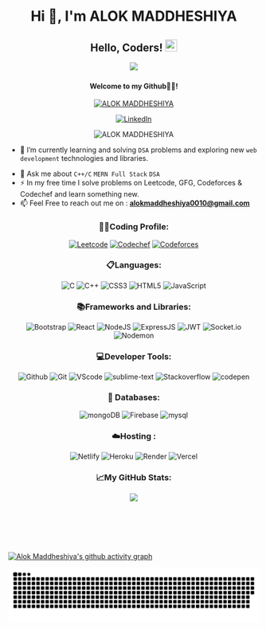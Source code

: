 <h1 align="center">Hi 👋, I'm ALOK MADDHESHIYA</h1>
<h2 align="center">Hello, Coders! <img src="https://github-production-user-asset-6210df.s3.amazonaws.com/24524555/238178097-766d336d-b87d-44ba-807c-c51de2bc6b4d.gif" width="24px" height="24px"></h2>
<div align="center">
  <img src="https://camo.githubusercontent.com/62da68eb62b1e5f175f7d1f0191dd89a653d7908feb22d37d4a0ab07365d6791/68747470733a2f2f6d656469612e67697068792e636f6d2f6d656469612f4d3967624264396e6244724f5475314d71782f67697068792e676966" width="100"/>
</div>
<h4 align="center">Welcome to my Github👨‍💻! </h4>

<p align="center">
  <a href="https://twitter.com/AlokMad67672085" target="blank"><img src="https://img.shields.io/twitter/follow/AlokMad67672085?logo=twitter&style=for-the-badge" alt="ALOK MADDHESHIYA" /></a>
</p>
<p align="center">
  <a href="https://www.linkedin.com/in/alok-maddheshiya-19932a1ba/" target="blank"><img src="https://img.shields.io/badge/LinkedIn-%230077B5.svg?logo=linkedin&amp;logoColor=white&style=for-the-badge" alt="LinkedIn"></a> 
</p>

<p align="center"> 
  <img src="https://komarev.com/ghpvc/?username=alok8756&label=Profile%20views&color=0e75b6&style=for-the-badge" alt="ALOK MADDHESHIYA" /> 
</p>


- 🌱 I’m currently learning and solving `DSA` problems and exploring new `web development` technologies and libraries.
<!-- - 👨‍💻 Checkout my [Personal Portfolio](https://ritikkumar-portfolio.vercel.app/) -->
- 💬 Ask me about `C++/C` `MERN Full Stack` `DSA`
- ⚡ In my free time I solve problems on Leetcode, GFG, Codeforces & Codechef and learn something new.
- 📫 Feel Free to reach out me on : **alokmaddheshiya0010@gmail.com**

<h3 align="center">👨‍💻Coding Profile:</h3>
<p align="center">
<a href="https://leetcode.com/alokmaddheshiya0010/" target="blank"><img src="https://img.shields.io/badge/LeetCode-000000?style=for-the-badge&logo=LeetCode&logoColor=#d16c06" alt="Leetcode"></a>
<a href="https://www.codechef.com/users/alok_0010" target="blank"><img src="https://img.shields.io/badge/CodeChef-%23964B00.svg?style=for-the-badge&logo=CodeChef&logoColor=white" alt="Codechef"></a>
<a href="https://codeforces.com/profile/alok_8756" target="blank"><img src="https://img.shields.io/badge/Codeforces-%2339457E.svg?logo=codeforces&amp;logoColor=white&style=for-the-badge" alt="Codeforces"></a>

</p>

<h3 align="center">📋Languages:</h3>
<p align="center"><img src="https://img.shields.io/badge/c-%2300599C.svg?style=for-the-badge&amp;logo=c&amp;logoColor=white" alt="C"> <img src="https://img.shields.io/badge/c++-%2300599C.svg?style=for-the-badge&amp;logo=c%2B%2B&amp;logoColor=white" alt="C++"> <img src="https://img.shields.io/badge/css3-%231572B6.svg?style=for-the-badge&amp;logo=css3&amp;logoColor=white" alt="CSS3"> <img src="https://img.shields.io/badge/html5-%23E34F26.svg?style=for-the-badge&amp;logo=html5&amp;logoColor=white" alt="HTML5">  <img src="https://img.shields.io/badge/javascript-%23323330.svg?style=for-the-badge&amp;logo=javascript&amp;logoColor=%23F7DF1E" alt="JavaScript">         </p>

<h3 align="center">📚Frameworks and Libraries:</h3>
<p align="center">
  <img src="https://img.shields.io/badge/bootstrap-%238511FA.svg?style=for-the-badge&logo=bootstrap&logoColor=white" alt="Bootstrap">
  <img src="https://img.shields.io/badge/react-%2320232a.svg?style=for-the-badge&amp;logo=react&amp;logoColor=%2361DAFB" alt="React"> <img src="https://img.shields.io/badge/node.js-6DA55F?style=for-the-badge&amp;logo=node.js&amp;logoColor=white" alt="NodeJS"> <img src="https://img.shields.io/badge/express.js-%23404d59.svg?style=for-the-badge&logo=express&logoColor=%2361DAFB" alt="ExpressJS"> <img src="https://img.shields.io/badge/JWT-black?style=for-the-badge&logo=JSON%20web%20tokens" alt="JWT"> <img src="https://img.shields.io/badge/Socket.io-black?style=for-the-badge&logo=socket.io&badgeColor=010101" alt="Socket.io"> <img src="https://img.shields.io/badge/NODEMON-%23323330.svg?style=for-the-badge&logo=nodemon&logoColor=%BBDEAD" alt="Nodemon">
</p>  

<h3 align="center">💻Developer Tools:</h3>
<p align="center">
  <img src="https://img.shields.io/badge/github-%2320232a.svg?style=for-the-badge&amp;logo=github&amp;logoColor=white" alt="Github"> <img src="https://img.shields.io/badge/git-%23E34F26.svg?style=for-the-badge&amp;logo=git&amp;logoColor=white" alt="Git"> <img src="https://img.shields.io/badge/Visual%20Studio%20Code-0078d7.svg?style=for-the-badge&logo=visual-studio-code&logoColor=white" alt="VScode"> <img src="https://img.shields.io/badge/sublime_text-%23575757.svg?style=for-the-badge&logo=sublime-text&logoColor=important" alt="sublime-text"> <img src="https://img.shields.io/badge/-Stackoverflow-FE7A16?style=for-the-badge&logo=stack-overflow&logoColor=white" alt="Stackoverflow"> <img src="https://img.shields.io/badge/Codepen-000000?style=for-the-badge&logo=codepen&logoColor=white" alt="codepen">
</p>

<h3 align="center">💾 Databases: </h3>
<p align="center">
  <img src="https://img.shields.io/badge/MongoDB-4EA94B?style=for-the-badge&amp;logo=mongoDB&amp;logoColor=white" alt="mongoDB">
<img src="https://img.shields.io/badge/Firebase-039BE5?style=for-the-badge&amp;logo=Firebase&amp;logoColor=white" alt="Firebase">
  <img src="https://img.shields.io/badge/mysql-%2300f.svg?style=for-the-badge&logo=mysql&logoColor=white" alt="mysql">
</p>  

<h3 align="center">☁️Hosting :</h3>
<p align="center">
  <img src="https://img.shields.io/badge/netlify-%23000000.svg?style=for-the-badge&amp;logo=netlify&amp;logoColor=#00C7B7" alt="Netlify"> <img src="https://img.shields.io/badge/heroku-%23430098.svg?style=for-the-badge&amp;logo=heroku&amp;logoColor=white" alt="Heroku"> <img src="https://img.shields.io/badge/Render-%46E3B7.svg?style=for-the-badge&logo=render&logoColor=white" alt="Render"> <img src="https://img.shields.io/badge/vercel-%23000000.svg?style=for-the-badge&logo=vercel&logoColor=white" alt="Vercel">
</p>  

<h3 align="center">📈My GitHub Stats:</h3>

<p align="center">
  <picture>
    <div align="center">
        <img src="https://github-readme-stats.vercel.app/api?username=alok8756&show_icons=true&theme=cobalt"></img>
     </div>
<!-- <img src="https://github-readme-stats.vercel.app/api?username=alok8756&show_icons=true" /> -->
</picture> <br><br>
<div align="center">
    <img  src="https://github-readme-streak-stats.herokuapp.com/?user=alok8756&amp;theme=dark&amp;hide_border=false" alt=""><br><br>
    <img align="center" src="https://github-readme-stats.vercel.app/api/top-langs/?username=alok8756&amp;theme=dark&amp;hide_border=false&amp;include_all_commits=false&amp;count_private=false&amp;layout=compact" alt="">
</div>
</p>

[![Alok Maddheshiya's github activity graph](https://github-readme-activity-graph.vercel.app/graph?username=alok8756&bg_color=ffcfe9&color=9e4c98&line=9e4c98&point=403d3d&area=true&hide_border=true)](https://github.com/ashutosh00710/github-readme-activity-graph)


<div align="center">
    <img src="https://github.com/kothariji/kothariji/blob/master/github-user-contribution.svg"></img>
    </div>
